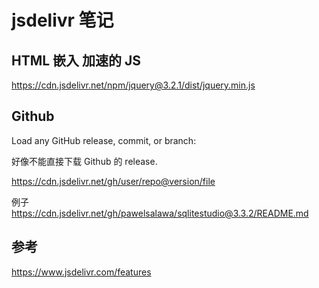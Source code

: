 # jsdelivr 笔记

## HTML 嵌入 加速的 JS

<https://cdn.jsdelivr.net/npm/jquery@3.2.1/dist/jquery.min.js>

## Github

Load any GitHub release, commit, or branch:

好像不能直接下载 Github 的 release.

<https://cdn.jsdelivr.net/gh/user/repo@version/file>

例子 <https://cdn.jsdelivr.net/gh/pawelsalawa/sqlitestudio@3.3.2/README.md>

## 参考

<https://www.jsdelivr.com/features>
